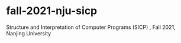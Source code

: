 # fall-2021-nju-sicp
 Structure and Interpretation of Computer Programs (SICP) , Fall 2021, Nanjing University
